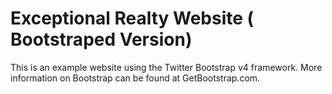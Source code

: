 # Exceptional Realty Website ( Bootstraped Version)

This is an example website using the Twitter Bootstrap v4 framework. More information on Bootstrap can be found at GetBootstrap.com.
